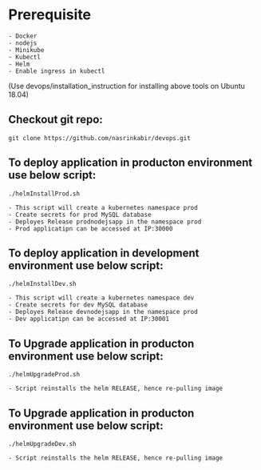 # Prerequisite 
	- Docker 
	- nodejs 
	- Minikube
	- Kubectl
	- Helm
	- Enable ingress in kubectl
(Use devops/installation_instruction for installing above tools on Ubuntu 18.04)


## Checkout git repo:

```
git clone https://github.com/nasrinkabir/devops.git
```

## To deploy application in producton environment use below script:
```
./helmInstallProd.sh
```
	- This script will create a kubernetes namespace prod
	- Create secrets for prod MySQL database
	- Deployes Release prodnodejsapp in the namespace prod
	- Prod applicatipn can be accessed at IP:30000

## To deploy application in development environment use below script:
```
./helmInstallDev.sh
```
	- This script will create a kubernetes namespace dev
	- Create secrets for dev MySQL database
	- Deployes Release devnodejsapp in the namespace prod
	- Dev applicatipn can be accessed at IP:30001

## To Upgrade application in producton environment use below script:
```
./helmUpgradeProd.sh
```
	- Script reinstalls the helm RELEASE, hence re-pulling image
## To Upgrade application in producton environment use below script:
```
./helmUpgradeDev.sh
```
	- Script reinstalls the helm RELEASE, hence re-pulling image

